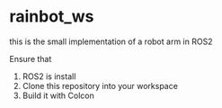 # rainbot_ws
this is the small implementation of a robot arm in ROS2

Ensure that
1. ROS2 is install
2. Clone this repository into your workspace
3. Build it with Colcon
